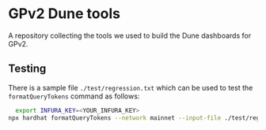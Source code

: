 # GPv2 Dune tools

A repository collecting the tools we used to build the Dune dashboards for GPv2.

## Testing

There is a sample file `./test/regression.txt` which can be used to test the `formatQueryTokens` command as follows:

```sh
  export INFURA_KEY=<YOUR_INFURA_KEY>
npx hardhat formatQueryTokens --network mainnet --input-file ./test/regression.txt
```
